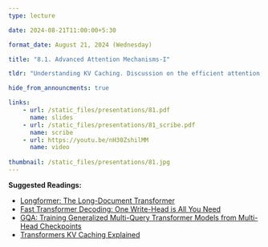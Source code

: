 ```yaml
---
type: lecture

date: 2024-08-21T11:00:00+5:30

format_date: August 21, 2024 (Wednesday)

title: "8.1. Advanced Attention Mechanisms-I"

tldr: "Understanding KV Caching. Discussion on the efficient attention mechanisms &ndash; multi-query attention, grouped query attention, sliding window attention."

hide_from_announcments: true

links: 
    - url: /static_files/presentations/81.pdf
      name: slides
    - url: /static_files/presentations/81_scribe.pdf
      name: scribe
    - url: https://youtu.be/nH30ZshilMM
      name: video
      
thumbnail: /static_files/presentations/81.jpg
---
```


<!-- Other additional contents using markdown -->
**Suggested Readings:**
- [Longformer: The Long-Document Transformer](https://arxiv.org/abs/2004.05150)
- [Fast Transformer Decoding: One Write-Head is All You Need](https://arxiv.org/abs/1911.02150)
- [GQA: Training Generalized Multi-Query Transformer Models from Multi-Head Checkpoints](https://arxiv.org/abs/2305.13245v3)
- [Transformers KV Caching Explained](https://medium.com/@joaolages/kv-caching-explained-276520203249)

